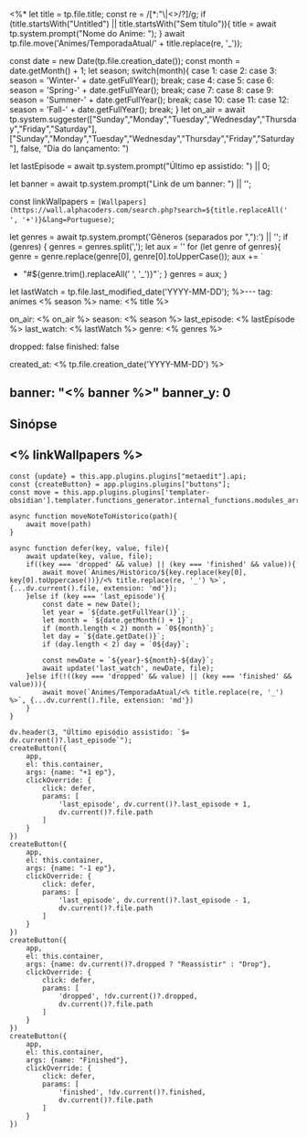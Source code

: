 <%*
let title = tp.file.title;
const re = /[*:"\\|<>/?]/g;
if (title.startsWith("Untitled") || title.startsWith("Sem título")){
	title = await tp.system.prompt("Nome do Anime: ");
}
await tp.file.move('Animes/TemporadaAtual/' + title.replace(re, '_'));

const date = new Date(tp.file.creation_date());
const month = date.getMonth() + 1;
let season;
switch(month){
	case 1:
	case 2:
	case 3:
		season = 'Winter-' + date.getFullYear();
		break;
	case 4:
	case 5:
	case 6:
		season = 'Spring-' + date.getFullYear();
		break;
	case 7:
	case 8:
	case 9:
		season = 'Summer-' + date.getFullYear();
		break;
	case 10:
	case 11:
	case 12:
		season = 'Fall-' + date.getFullYear();
		break;
}
let on_air = await tp.system.suggester(["Sunday","Monday","Tuesday","Wednesday","Thursday","Friday","Saturday"], ["Sunday","Monday","Tuesday","Wednesday","Thursday","Friday","Saturday"], false, "Dia do lançamento: ")

let lastEpisode = await tp.system.prompt("Último ep assistido: ") || 0;

let banner = await tp.system.prompt("Link de um banner: ") || '';

const linkWallpapers = `[Wallpapers](https://wall.alphacoders.com/search.php?search=${title.replaceAll(' ', '+')}&lang=Portuguese)`;

let genres = await tp.system.prompt('Gêneros (separados por ","):') || '';
if (genres) {
	genres = genres.split(',');
	let aux = ''
	for (let genre of genres){
		genre = genre.replace(genre[0], genre[0].toUpperCase());
		aux += `
 - "#${genre.trim().replaceAll(' ', '_')}"`;
	}
	genres = aux;
}

let lastWatch = tp.file.last_modified_date('YYYY-MM-DD');
%>---
tag: animes <% season %>
name: <% title %>

on_air: <% on_air %>
season: <% season %>
last_episode: <% lastEpisode %>
last_watch: <% lastWatch %>
genre: <% genres %>

dropped: false
finished: false

created_at: <% tp.file.creation_date('YYYY-MM-DD') %>

banner: "<% banner %>"
banner_y: 0
---
## Sinópse


## <% linkWallpapers %>

```dataviewjs
const {update} = this.app.plugins.plugins["metaedit"].api;
const {createButton} = app.plugins.plugins["buttons"];
const move = this.app.plugins.plugins['templater-obsidian'].templater.functions_generator.internal_functions.modules_array[1].static_functions.get('move');

async function moveNoteToHistorico(path){
	await move(path)
}

async function defer(key, value, file){
	await update(key, value, file);
	if((key === 'dropped' && value) || (key === 'finished' && value)){
		await move(`Animes/Histórico/${key.replace(key[0], key[0].toUppercase())}/<% title.replace(re, '_') %>`, {...dv.current().file, extension: 'md'});
	}else if (key === 'last_episode'){
		const date = new Date();
		let year = `${date.getFullYear()}`;
		let month = `${date.getMonth() + 1}`;
		if (month.length < 2) month = `0${month}`;
		let day = `${date.getDate()}`;
		if (day.length < 2) day = `0${day}`;

		const newDate = `${year}-${month}-${day}`;
		await update('last_watch', newDate, file);
	}else if(!((key === 'dropped' && value) || (key === 'finished' && value))){
		await move(`Animes/TemporadaAtual/<% title.replace(re, '_') %>`, {...dv.current().file, extension: 'md'})
	}
}

dv.header(3, "Último episódio assistido: `$= dv.current()?.last_episode`");
createButton({
	app,
	el: this.container,
	args: {name: "+1 ep"},
	clickOverride: {
		click: defer,
		params: [
			'last_episode', dv.current()?.last_episode + 1,
			dv.current()?.file.path
		]
	}
})
createButton({
	app,
	el: this.container,
	args: {name: "-1 ep"},
	clickOverride: {
		click: defer,
		params: [
			'last_episode', dv.current()?.last_episode - 1,
			dv.current()?.file.path
		]
	}
})
createButton({
	app,
	el: this.container,
	args: {name: dv.current()?.dropped ? "Reassistir" : "Drop"},
	clickOverride: {
		click: defer,
		params: [
			'dropped', !dv.current()?.dropped,
			dv.current()?.file.path
		]
	}
})
createButton({
	app,
	el: this.container,
	args: {name: "Finished"},
	clickOverride: {
		click: defer,
		params: [
			'finished', !dv.current()?.finished,
			dv.current()?.file.path
		]
	}
})
```
